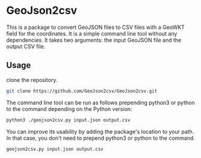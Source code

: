 # GeoJson2csv

This is a package to convert GeoJSON files to CSV files with a GeoWKT field for the coordinates. It is a simple command line tool without any dependencies. It takes two arguments: the input GeoJSON file and the output CSV file.

## Usage

clone the repository.

```bash
git clone https://github.com/GeoJson2csv/GeoJson2csv.git
```

The command line tool can be run as follows prepending python3 or python to the command depending on the Python version:

```bash
python3 ./geojson2csv.py input.json output.csv
```

You can improve its usability by adding the package's location to your path. In that case, you don't need to prepend python3 or python to the command.

```bash
geojson2csv.py input.json output.csv
```
